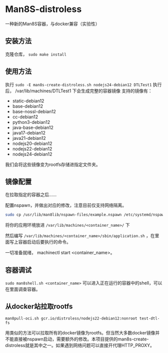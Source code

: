 # Man8S-distroless

一种新的Man8S容器，与docker兼容（实验性）

## 安装方法

克隆仓库， `sudo make install`

## 使用方法

执行  `sudo -E man8s-create-distroless.sh nodejs24-debian12 DTLTest1`
执行后， /var/lib/machines/DTLTest1 下会生成完整的容器镜像
支持的镜像有：
- static-debian12
- base-debian12
- base-nossl-debian12
- cc-debian12
- python3-debian12
- java-base-debian12
- java17-debian12
- java21-debian12
- nodejs20-debian12
- nodejs22-debian12
- nodejs24-debian12

我们会将这些镜像变为rootfs存储进指定文件夹。

## 镜像配置

在拉取指定的容器之后……

配置nspawn，并做出对应的修改，注意目前仅支持网络隔离。
```bash
sudo cp /usr/lib/man8lib/nspawn-files/example.nspawn /etc/systemd/nspawn/<container_name>.nspawn
```

将你的应用环境放进 `/var/lib/machines/<container_name>/` 下

然后编写 `/var/lib/machines/<container_name>/sbin/application.sh` ，在里面写上容器启动后要执行的命令。

一切准备就绪， machinectl start <container_name>。

## 容器调试

`sudo man8shell.sh <container_name>` 可以进入正在运行的容器中的shell，可以在里面调查容器。

## 从docker站拉取rootfs

`man8pull-oci.sh gcr.io/distroless/nodejs22-debian12:nonroot test-dtl-fs`

用类似的方法可以拉取所有的docker镜像为rootfs。但当然大多数docker镜像并不能直接被nspawn启动，需要额外的修改。本项目提供的man8s-create-distroless就是其中之一。如果遇到网络问题可以直接开代理HTTP_PROXY。